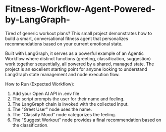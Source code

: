 # Fitness-Workflow-Agent-Powered-by-LangGraph-
Tired of generic workout plans? This small project demonstrates how to build a smart, conversational fitness agent that personalizes recommendations based on your current emotional state.

Built with LangGraph, it serves as a powerful example of an Agentic Workflow where distinct functions (greeting, classification, suggestion) work together sequentially, all powered by a shared, managed state. The project is an excellent starting point for anyone looking to understand LangGraph state management and node execution flow.

How to Run (Expected Workflow):

1. Add your Open AI API in .env file
2. The script prompts the user for their name and feeling.
3. The LangGraph chain is invoked with the collected input.
4. The "Greet User" node uses the name.
5. The "Classify Mood" node categorizes the feeling.
6. The "Suggest Workout" node provides a final recommendation based on the classification.

